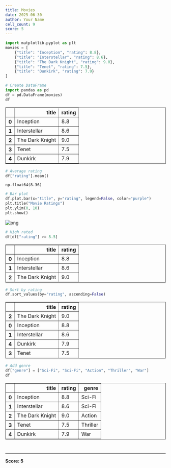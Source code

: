 ```yaml
---
title: Movies
date: 2025-06-30
author: Your Name
cell_count: 9
score: 5
---
```


```python
import matplotlib.pyplot as plt
movies = [
    {"title": "Inception", "rating": 8.8},
    {"title": "Interstellar", "rating": 8.6},
    {"title": "The Dark Knight", "rating": 9.0},
    {"title": "Tenet", "rating": 7.5},
    {"title": "Dunkirk", "rating": 7.9}
]

```


```python
# Create DataFrame
import pandas as pd
df = pd.DataFrame(movies)
df

```




<div>
<style scoped>
    .dataframe tbody tr th:only-of-type {
        vertical-align: middle;
    }

    .dataframe tbody tr th {
        vertical-align: top;
    }

    .dataframe thead th {
        text-align: right;
    }
</style>
<table border="1" class="dataframe">
  <thead>
    <tr style="text-align: right;">
      <th></th>
      <th>title</th>
      <th>rating</th>
    </tr>
  </thead>
  <tbody>
    <tr>
      <th>0</th>
      <td>Inception</td>
      <td>8.8</td>
    </tr>
    <tr>
      <th>1</th>
      <td>Interstellar</td>
      <td>8.6</td>
    </tr>
    <tr>
      <th>2</th>
      <td>The Dark Knight</td>
      <td>9.0</td>
    </tr>
    <tr>
      <th>3</th>
      <td>Tenet</td>
      <td>7.5</td>
    </tr>
    <tr>
      <th>4</th>
      <td>Dunkirk</td>
      <td>7.9</td>
    </tr>
  </tbody>
</table>
</div>




```python
# Average rating
df["rating"].mean()

```




    np.float64(8.36)




```python
# Bar plot
df.plot.bar(x="title", y="rating", legend=False, color="purple")
plt.title("Movie Ratings")
plt.ylim(0, 10)
plt.show()

```


    
![png](/pynotes/images/movies_3_0.png)
    



```python
# High rated
df[df["rating"] >= 8.5]

```




<div>
<style scoped>
    .dataframe tbody tr th:only-of-type {
        vertical-align: middle;
    }

    .dataframe tbody tr th {
        vertical-align: top;
    }

    .dataframe thead th {
        text-align: right;
    }
</style>
<table border="1" class="dataframe">
  <thead>
    <tr style="text-align: right;">
      <th></th>
      <th>title</th>
      <th>rating</th>
    </tr>
  </thead>
  <tbody>
    <tr>
      <th>0</th>
      <td>Inception</td>
      <td>8.8</td>
    </tr>
    <tr>
      <th>1</th>
      <td>Interstellar</td>
      <td>8.6</td>
    </tr>
    <tr>
      <th>2</th>
      <td>The Dark Knight</td>
      <td>9.0</td>
    </tr>
  </tbody>
</table>
</div>




```python
# Sort by rating
df.sort_values(by="rating", ascending=False)

```




<div>
<style scoped>
    .dataframe tbody tr th:only-of-type {
        vertical-align: middle;
    }

    .dataframe tbody tr th {
        vertical-align: top;
    }

    .dataframe thead th {
        text-align: right;
    }
</style>
<table border="1" class="dataframe">
  <thead>
    <tr style="text-align: right;">
      <th></th>
      <th>title</th>
      <th>rating</th>
    </tr>
  </thead>
  <tbody>
    <tr>
      <th>2</th>
      <td>The Dark Knight</td>
      <td>9.0</td>
    </tr>
    <tr>
      <th>0</th>
      <td>Inception</td>
      <td>8.8</td>
    </tr>
    <tr>
      <th>1</th>
      <td>Interstellar</td>
      <td>8.6</td>
    </tr>
    <tr>
      <th>4</th>
      <td>Dunkirk</td>
      <td>7.9</td>
    </tr>
    <tr>
      <th>3</th>
      <td>Tenet</td>
      <td>7.5</td>
    </tr>
  </tbody>
</table>
</div>




```python
# Add genre
df["genre"] = ["Sci-Fi", "Sci-Fi", "Action", "Thriller", "War"]
df

```




<div>
<style scoped>
    .dataframe tbody tr th:only-of-type {
        vertical-align: middle;
    }

    .dataframe tbody tr th {
        vertical-align: top;
    }

    .dataframe thead th {
        text-align: right;
    }
</style>
<table border="1" class="dataframe">
  <thead>
    <tr style="text-align: right;">
      <th></th>
      <th>title</th>
      <th>rating</th>
      <th>genre</th>
    </tr>
  </thead>
  <tbody>
    <tr>
      <th>0</th>
      <td>Inception</td>
      <td>8.8</td>
      <td>Sci-Fi</td>
    </tr>
    <tr>
      <th>1</th>
      <td>Interstellar</td>
      <td>8.6</td>
      <td>Sci-Fi</td>
    </tr>
    <tr>
      <th>2</th>
      <td>The Dark Knight</td>
      <td>9.0</td>
      <td>Action</td>
    </tr>
    <tr>
      <th>3</th>
      <td>Tenet</td>
      <td>7.5</td>
      <td>Thriller</td>
    </tr>
    <tr>
      <th>4</th>
      <td>Dunkirk</td>
      <td>7.9</td>
      <td>War</td>
    </tr>
  </tbody>
</table>
</div>




```python

```


```python

```


---
**Score: 5**